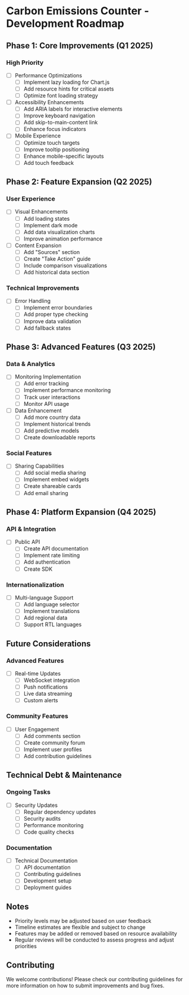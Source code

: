 # Carbon Emissions Counter - Development Roadmap

## Phase 1: Core Improvements (Q1 2025)

### High Priority
- [ ] Performance Optimizations
  - [ ] Implement lazy loading for Chart.js
  - [ ] Add resource hints for critical assets
  - [ ] Optimize font loading strategy

- [ ] Accessibility Enhancements
  - [ ] Add ARIA labels for interactive elements
  - [ ] Improve keyboard navigation
  - [ ] Add skip-to-main-content link
  - [ ] Enhance focus indicators

- [ ] Mobile Experience
  - [ ] Optimize touch targets
  - [ ] Improve tooltip positioning
  - [ ] Enhance mobile-specific layouts
  - [ ] Add touch feedback

## Phase 2: Feature Expansion (Q2 2025)

### User Experience
- [ ] Visual Enhancements
  - [ ] Add loading states
  - [ ] Implement dark mode
  - [ ] Add data visualization charts
  - [ ] Improve animation performance

- [ ] Content Expansion
  - [ ] Add "Sources" section
  - [ ] Create "Take Action" guide
  - [ ] Include comparison visualizations
  - [ ] Add historical data section

### Technical Improvements
- [ ] Error Handling
  - [ ] Implement error boundaries
  - [ ] Add proper type checking
  - [ ] Improve data validation
  - [ ] Add fallback states

## Phase 3: Advanced Features (Q3 2025)

### Data & Analytics
- [ ] Monitoring Implementation
  - [ ] Add error tracking
  - [ ] Implement performance monitoring
  - [ ] Track user interactions
  - [ ] Monitor API usage

- [ ] Data Enhancement
  - [ ] Add more country data
  - [ ] Implement historical trends
  - [ ] Add predictive models
  - [ ] Create downloadable reports

### Social Features
- [ ] Sharing Capabilities
  - [ ] Add social media sharing
  - [ ] Implement embed widgets
  - [ ] Create shareable cards
  - [ ] Add email sharing

## Phase 4: Platform Expansion (Q4 2025)

### API & Integration
- [ ] Public API
  - [ ] Create API documentation
  - [ ] Implement rate limiting
  - [ ] Add authentication
  - [ ] Create SDK

### Internationalization
- [ ] Multi-language Support
  - [ ] Add language selector
  - [ ] Implement translations
  - [ ] Add regional data
  - [ ] Support RTL languages

## Future Considerations

### Advanced Features
- [ ] Real-time Updates
  - [ ] WebSocket integration
  - [ ] Push notifications
  - [ ] Live data streaming
  - [ ] Custom alerts

### Community Features
- [ ] User Engagement
  - [ ] Add comments section
  - [ ] Create community forum
  - [ ] Implement user profiles
  - [ ] Add contribution guidelines

## Technical Debt & Maintenance

### Ongoing Tasks
- [ ] Security Updates
  - [ ] Regular dependency updates
  - [ ] Security audits
  - [ ] Performance monitoring
  - [ ] Code quality checks

### Documentation
- [ ] Technical Documentation
  - [ ] API documentation
  - [ ] Contributing guidelines
  - [ ] Development setup
  - [ ] Deployment guides

## Notes

- Priority levels may be adjusted based on user feedback
- Timeline estimates are flexible and subject to change
- Features may be added or removed based on resource availability
- Regular reviews will be conducted to assess progress and adjust priorities

## Contributing

We welcome contributions! Please check our contributing guidelines for more information on how to submit improvements and bug fixes.
